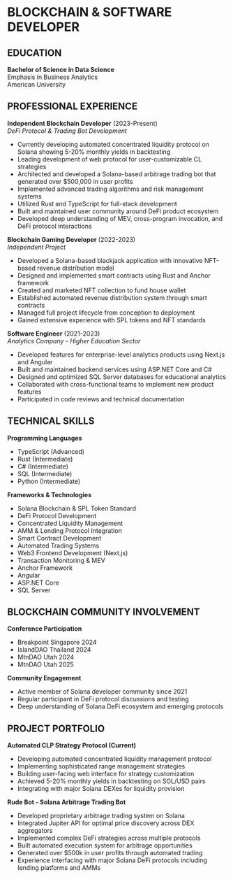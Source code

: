 # BLOCKCHAIN & SOFTWARE DEVELOPER

## EDUCATION
**Bachelor of Science in Data Science**  
Emphasis in Business Analytics  
American University

## PROFESSIONAL EXPERIENCE
**Independent Blockchain Developer** (2023-Present)  
*DeFi Protocol & Trading Bot Development*
- Currently developing automated concentrated liquidity protocol on Solana showing 5-20% monthly yields in backtesting
- Leading development of web protocol for user-customizable CL strategies
- Architected and developed a Solana-based arbitrage trading bot that generated over $500,000 in user profits
- Implemented advanced trading algorithms and risk management systems
- Utilized Rust and TypeScript for full-stack development
- Built and maintained user community around DeFi product ecosystem
- Developed deep understanding of MEV, cross-program invocation, and DeFi protocol interactions

**Blockchain Gaming Developer** (2022-2023)  
*Independent Project*
- Developed a Solana-based blackjack application with innovative NFT-based revenue distribution model
- Designed and implemented smart contracts using Rust and Anchor framework
- Created and marketed NFT collection to fund house wallet
- Established automated revenue distribution system through smart contracts
- Managed full project lifecycle from conception to deployment
- Gained extensive experience with SPL tokens and NFT standards

**Software Engineer** (2021-2023)  
*Analytics Company - Higher Education Sector*
- Developed features for enterprise-level analytics products using Next.js and Angular
- Built and maintained backend services using ASP.NET Core and C#
- Designed and optimized SQL Server databases for educational analytics
- Collaborated with cross-functional teams to implement new product features
- Participated in code reviews and technical documentation

## TECHNICAL SKILLS
**Programming Languages**
- TypeScript (Advanced)
- Rust (Intermediate)
- C# (Intermediate)
- SQL (Intermediate)
- Python (Intermediate)

**Frameworks & Technologies**
- Solana Blockchain & SPL Token Standard
- DeFi Protocol Development
- Concentrated Liquidity Management
- AMM & Lending Protocol Integration
- Smart Contract Development
- Automated Trading Systems
- Web3 Frontend Development (Next.js)
- Transaction Monitoring & MEV
- Anchor Framework
- Angular
- ASP.NET Core
- SQL Server

## BLOCKCHAIN COMMUNITY INVOLVEMENT
**Conference Participation**
- Breakpoint Singapore 2024
- IslandDAO Thailand 2024
- MtnDAO Utah 2024
- MtnDAO Utah 2025

**Community Engagement**
- Active member of Solana developer community since 2021
- Regular participant in DeFi protocol discussions and testing
- Deep understanding of Solana DeFi ecosystem and emerging protocols

## PROJECT PORTFOLIO
**Automated CLP Strategy Protocol (Current)**
- Developing automated concentrated liquidity management protocol
- Implementing sophisticated range management strategies
- Building user-facing web interface for strategy customization
- Achieved 5-20% monthly yields in backtesting on SOL/USD pairs
- Integrating with major Solana DEXes for liquidity provision

**Rude Bot - Solana Arbitrage Trading Bot**
- Developed proprietary arbitrage trading system on Solana
- Integrated Jupiter API for optimal price discovery across DEX aggregators
- Implemented complex DeFi strategies across multiple protocols
- Built automated execution system for arbitrage opportunities
- Generated over $500k in user profits through automated trading
- Experience interfacing with major Solana DeFi protocols including lending platforms and AMMs

